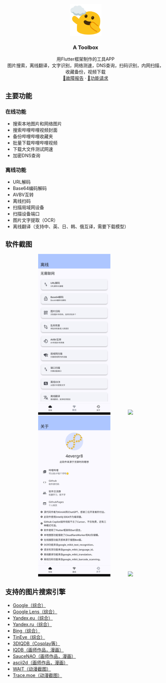<p align="center">
  <a href="https://www.google.com/search?q=Emoji+Kitchen">
    <img src="./assets/aaa.png" alt="Logo" width=100 height=100>
  </a>

<h3 align="center">A Toolbox</h3>

  <p align="center">
    用Flutter框架制作的工具APP
    <br>
    图片搜索，离线翻译，文字识别，网络测速，DNS查询，扫码识别，内网扫描，收藏备份，视频下载
    <br>
    <a href="https://github.com/4evergr8/atoolbox/issues/new">🐞故障报告</a>
    ·
    <a href="https://github.com/4evergr8/atoolbox/issues/new">🏹功能请求</a>
  </p>

## 主要功能
### 在线功能
* 搜索本地图片和网络图片
* 搜索哔哩哔哩视频封面
* 备份哔哩哔哩收藏夹
* 批量下载哔哩哔哩视频
* 下载大文件测试网速
* 加密DNS查询
### 离线功能
* URL解码
* Base64编码解码
* AVBV互转
* 离线扫码
* 扫描局域网设备
* 扫描设备端口
* 图片文字提取（OCR）
* 离线翻译（支持中、英、日、韩、俄互译，需要下载模型）
## 软件截图



<div align="center">
  <img src="./assets/1.jpg" width="45%" style="margin-right: 5%;">
  <img src="./assets/2.png" width="45%" style="margin-left: 5%;">
</div>

<div align="center">
  <img src="./assets/3.jpg" width="45%" style="margin-right: 5%;">
  <img src="./assets/4.jpg" width="45%" style="margin-left: 5%;">
</div>


## 支持的图片搜索引擎
* [Google（综合）](https://www.google.com/searchbyimage?client=app&image_url=https://picsum.photos/200/200?random=1)
* [Google Lens（综合）](https://lens.google.com/uploadbyurl?url=https://picsum.photos/200/200?random=1)
* [Yandex.eu（综合）](https://yandex.eu/images/search?url=https://picsum.photos/200/200?random=1&rpt=imageview)
* [Yandex.ru（综合）](https://yandex.ru/images/search?url=https://picsum.photos/200/200?random=1&rpt=imageview)
* [Bing（综合）](https://www.bing.com/images/search?q=imgurl:https://picsum.photos/200/200?random=1&view=detailv2&iss=sbi)
* [TinEye（综合）](https://tineye.com/search/?url=https://picsum.photos/200/200?random=1)
* [3DIQDB（Cosplay等）](https://3d.iqdb.org/?url=https://picsum.photos/200/200?random=1)
* [IQDB（画师作品，漫画）](https://iqdb.org/?url=https://picsum.photos/200/200?random=1)
* [SauceNAO（画师作品，漫画）](https://saucenao.com/search.php?url=https://picsum.photos/200/200?random=1)
* [ascii2d（画师作品，漫画）](https://ascii2d.net/search/url/https://picsum.photos/200/200?random=1)
* [WAIT（动漫截图）](https://trace.moe/?url=https://picsum.photos/200/200?random=1)
* [Trace.moe（动漫截图）](https://trace.moe/?url=https://picsum.photos/200/200?random=1)
